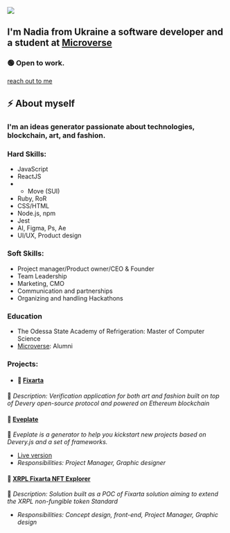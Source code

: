 ![](https://img.shields.io/badge/Microverse-blueviolet)
## I'm Nadia from Ukraine a software developer and a student at [Microverse](https://www.microverse.org/)
### 🟢 Open to work.
[reach out to me](mailto:chigiwowwow@gmail.com)


## :zap: About myself  
### I'm an ideas generator passionate about technologies, blockchain, art, and fashion. 
### Hard Skills:
- JavaScript
- ReactJS
- - Move (SUI)
- Ruby, RoR
- CSS/HTML
- Node.js, npm
- Jest
- AI, Figma, Ps, Ae
- UI/UX, Product design

### Soft Skills:
- Project manager/Product owner/CEO & Founder
- Team Leadership
- Marketing, CMO
- Communication and partnerships
- Organizing and handling Hackathons

### Education
- The Odessa State Academy of Refrigeration: Master of Computer Science
- [Microverse](https://www.microverse.org/): Alumni 


### Projects:
- #### :memo: [Fixarta](https://github.com/fixarta)
:pushpin: *Description: Verification application for both art and fashion built on top of Devery open-source protocol and powered on Ethereum blockchain*

#### :memo: [Eveplate](https://github.com/devery/eveplate)
:pushpin: *Eveplate is a generator to help you kickstart new projects based on Devery.js and a set of frameworks.*

- [Live version](https://devery.github.io/eveplate/)
- *Responsibilities: Project Manager, Graphic designer*

#### :memo: [XRPL Fixarta NFT Explorer](https://github.com/petushka1/xrpl-Non-Fungible-Token-Product-Edition-Proposal)
:pushpin: *Description: Solution built as a POC of Fixarta solution aiming to extend the XRPL non-fungible token Standard*
- *Responsibilities: Concept design, front-end, Project Manager, Graphic design*
